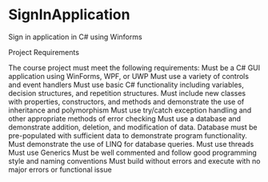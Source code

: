 # SignInApplication
Sign in application in C# using Winforms

Project Requirements 

The course project must meet the following requirements: 
Must be a C# GUI application using WinForms, WPF, or UWP
 Must use a variety of controls and event handlers
 Must use basic C# functionality including variables, decision structures, and repetition 
structures.
 Must include new classes with properties, constructors, and methods and demonstrate the 
use of inheritance and polymorphism
 Must use try/catch exception handling and other appropriate methods of error checking
 Must use a database and demonstrate addition, deletion, and modification of data. 
Database must be pre-populated with sufficient data to demonstrate program 
functionality.
 Must demonstrate the use of LINQ for database queries.
 Must use threads
 Must use Generics
 Must be well commented and follow good programming style and naming conventions
 Must build without errors and execute with no major errors or functional issue
